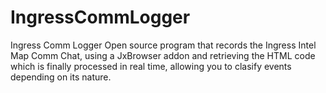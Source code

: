 # IngressCommLogger
Ingress Comm Logger
Open source program that records the Ingress Intel Map Comm Chat, using a JxBrowser addon and retrieving the HTML code which is finally processed in real time, allowing you to clasify events depending on its nature. 
